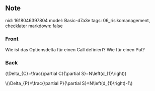 ## Note
nid: 1618046397804
model: Basic-d7a3e
tags: 06_risikomanagement, checklater
markdown: false

### Front
Wie ist das Optionsdelta für einen Call definiert? Wie für einen Put?

### Back
\(\Delta_{C}=\frac{\partial C}{\partial S}=N\left(d_{1}\right)\)
<div>
  <div>
    \(\Delta_{P}=\frac{\partial P}{\partial
    S}=N\left(d_{1}\right)-1\)
  </div>
</div>

